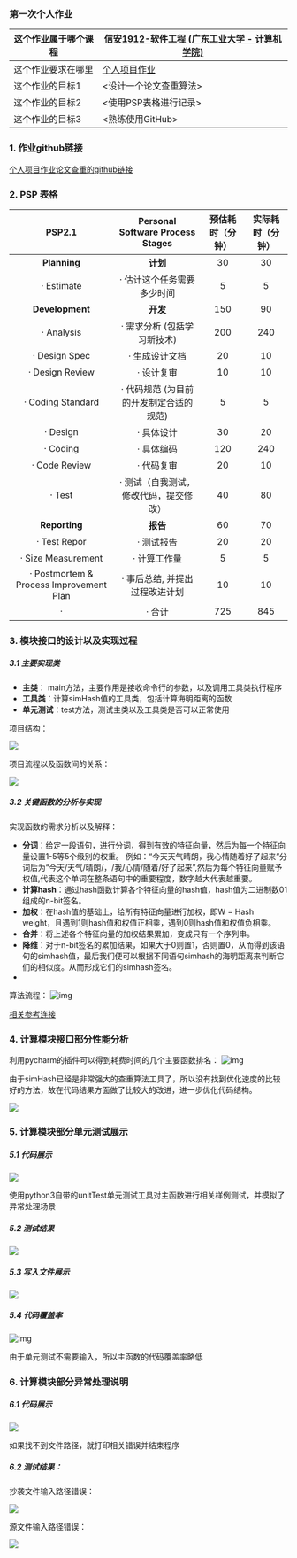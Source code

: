 ### 第一次个人作业
| 这个作业属于哪个课程 | [信安1912-软件工程 (广东工业大学 - 计算机学院)](https://edu.cnblogs.com/campus/gdgy/InformationSecurity1912-Softwareengineering) |
| -------------------- | ------------------------------------------------------------ |
| 这个作业要求在哪里   | [个人项目作业](https://edu.cnblogs.com/campus/gdgy/InformationSecurity1912-Softwareengineering/homework/12145) |
| 这个作业的目标1      | <设计一个论文查重算法>                                       |
| 这个作业的目标2      | <使用PSP表格进行记录>                                        |
| 这个作业的目标3      | <熟练使用GitHub>                                             |

### 1. 作业github链接
[个人项目作业论文查重的github链接](https://github.com/XIaoTuoTuoBI/3219005491) 

### 2. PSP 表格

|                 PSP2.1                  |    Personal Software Process Stages     | 预估耗时（分钟） | 实际耗时（分钟） |
| :-------------------------------------: | :-------------------------------------: | :--------------: | :--------------: |
|              **Planning**               |                **计划**                 |        30        |        30        |
|               · Estimate                |       · 估计这个任务需要多少时间        |        5         |        5         |
|             **Development**             |                **开发**                 |       150        |        90        |
|               · Analysis                |       · 需求分析 (包括学习新技术)       |       200        |       240        |
|              · Design Spec              |             · 生成设计文档              |        20        |        10        |
|             · Design Review             |               · 设计复审                |        10        |        10        |
|            · Coding Standard            | · 代码规范 (为目前的开发制定合适的规范) |        5         |        5         |
|                · Design                 |               · 具体设计                |        30        |        20        |
|                · Coding                 |               · 具体编码                |       120        |       240        |
|              · Code Review              |               · 代码复审                |        20        |        10        |
|                 · Test                  | · 测试（自我测试，修改代码，提交修改）  |        40        |        80        |
|              **Reporting**              |                **报告**                 |        60        |        70        |
|              · Test Repor               |               · 测试报告                |        20        |        20        |
|           · Size Measurement            |              · 计算工作量               |        5         |        5         |
| · Postmortem & Process Improvement Plan |     · 事后总结, 并提出过程改进计划      |        10        |        10        |
|                    ·                    |                 · 合计                  |       725        |       845        |

### 3. 模块接口的设计以及实现过程
##### 3.1 主要实现类
- **主类**： main方法，主要作用是接收命令行的参数，以及调用工具类执行程序
- **工具类**：计算simHash值的工具类，包括计算海明距离的函数
- **单元测试**：test方法，测试主类以及工具类是否可以正常使用

项目结构：

![](https://img2020.cnblogs.com/blog/2531437/202109/2531437-20210919171745184-226373853.png)

项目流程以及函数间的关系：

![](https://img2020.cnblogs.com/blog/2531437/202109/2531437-20210919172040504-1719521173.png)

##### 3.2 关键函数的分析与实现
实现函数的需求分析以及解释：
- **分词**：给定一段语句，进行分词，得到有效的特征向量，然后为每一个特征向量设置1-5等5个级别的权重。 例如：“今天天气晴朗，我心情随着好了起来”分词后为“今天/天气/晴朗/，/我/心情/随着/好了起来”,然后为每个特征向量赋予权值,代表这个单词在整条语句中的重要程度，数字越大代表越重要。
- **计算hash**：通过hash函数计算各个特征向量的hash值，hash值为二进制数01组成的n-bit签名。
- **加权**：在hash值的基础上，给所有特征向量进行加权，即W = Hash weight，且遇到1则hash值和权值正相乘，遇到0则hash值和权值负相乘。
- **合并**：将上述各个特征向量的加权结果累加，变成只有一个序列串。
- **降维**：对于n-bit签名的累加结果，如果大于0则置1，否则置0，从而得到该语句的simhash值，最后我们便可以根据不同语句simhash的海明距离来判断它们的相似度。从而形成它们的simhash签名。
- 
算法流程：
![img](https://img2020.cnblogs.com/blog/2531464/202109/2531464-20210919041439607-1362669256.png)

[相关参考连接](https://wizardforcel.gitbooks.io/the-art-of-programming-by-july/content/06.03.html)

### 4. 计算模块接口部分性能分析
利用pycharm的插件可以得到耗费时间的几个主要函数排名：
![img](https://img2020.cnblogs.com/blog/2531464/202109/2531464-20210919042110015-809711501.png)

由于simHash已经是非常强大的查重算法工具了，所以没有找到优化速度的比较好的方法，故在代码结果方面做了比较大的改进，进一步优化代码结构。

![](https://img2020.cnblogs.com/blog/2531437/202109/2531437-20210919172107847-1986860502.png)


### 5. 计算模块部分单元测试展示
##### 5.1 代码展示

![](https://img2020.cnblogs.com/blog/2531437/202109/2531437-20210919172124269-1383836975.png)

使用python3自带的unitTest单元测试工具对主函数进行相关样例测试，并模拟了异常处理场景

##### 5.2 测试结果

![](https://img2020.cnblogs.com/blog/2531437/202109/2531437-20210919172148380-1198771038.png)

##### 5.3 写入文件展示

![](https://img2020.cnblogs.com/blog/2531437/202109/2531437-20210919172207430-433216028.png)

##### 5.4 代码覆盖率
![img](https://img2020.cnblogs.com/blog/2531464/202109/2531464-20210919045121810-1912640311.png)

由于单元测试不需要输入，所以主函数的代码覆盖率略低


### 6. 计算模块部分异常处理说明
##### 6.1 代码展示

![](https://img2020.cnblogs.com/blog/2531437/202109/2531437-20210919172231348-1800786761.png)

如果找不到文件路径，就打印相关错误并结束程序
##### 6.2 测试结果：
抄袭文件输入路径错误：

![](https://img2020.cnblogs.com/blog/2531437/202109/2531437-20210919172243300-405199447.png)

源文件输入路径错误：

![](https://img2020.cnblogs.com/blog/2531437/202109/2531437-20210919172257868-1127645391.png)